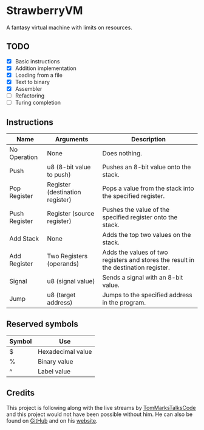 # StrawberryVM

A fantasy virtual machine with limits on resources.

## TODO
- [x] Basic instructions
- [x] Addition implementation
- [x] Loading from a file
- [x] Text to binary
- [x] Assembler
- [ ] Refactoring
- [ ] Turing completion

## Instructions
| Name          | Arguments                       | Description                                                                         |
|---------------|---------------------------------|-------------------------------------------------------------------------------------|
| No Operation  | None                            | Does nothing.                                                                       |
| Push          | u8 (8-bit value to push)        | Pushes an 8-bit value onto the stack.                                               |
| Pop Register  | Register (destination register) | Pops a value from the stack into the specified register.                            |
| Push Register | Register (source register)      | Pushes the value of the specified register onto the stack.                          |
| Add Stack     | None                            | Adds the top two values on the stack.                                               |
| Add Register  | Two Registers (operands)        | Adds the values of two registers and stores the result in the destination register. |
| Signal        | u8 (signal value)               | Sends a signal with an 8-bit value.                                                 |
| Jump          | u8 (target address)             | Jumps to the specified address in the program.                                      |

## Reserved symbols
| Symbol | Use               |
|--------|-------------------|
| $      | Hexadecimal value |
| %      | Binary value      |
| ^      | Label value       |

## Credits
This project is following along with the live streams by [TomMarksTalksCode](https://www.youtube.com/@TomMarksTalksCode) and this project would not have been possible without him. He can also be found on [GitHub](https://github.com/phy1um) and on his [website](https://coding.tommarks.xyz/).
